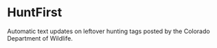 # HuntFirst
Automatic text updates on leftover hunting tags posted by the Colorado Department of Wildlife.

